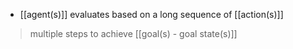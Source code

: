 - [[agent(s)]] evaluates based on a long sequence of [[action(s)]]

>multiple steps to achieve [[goal(s) - goal state(s)]]